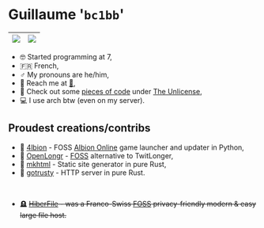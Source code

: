 # Guillaume '`bc1bb`'

| <img align="center" src="https://github-readme-stats.vercel.app/api?username=bc1bb&count_private=true&show_icons=true&theme=radical&hide=contribs" /> | <img align="center" src="https://github-readme-stats.vercel.app/api/top-langs/?username=bc1bb&layout=compact&theme=radical" /> |
| ------------- | ------------- |

- 🤓 Started programming at 7,
- 🇫🇷 French,
- ♂️ My pronouns are he/him,
- 📮 Reach me at [📧](mailto:yaume@ntymail.com),
- 🚪 Check out some [pieces of code](https://github.com/bc1bb/pieces-of-code) under [The Unlicense](https://unlicense.org/),
- 💻 I use arch btw (even on my server).

## Proudest creations/contribs
- 🚀 [4lbion](https://github.com/bc1bb/4lbion) - FOSS [Albion Online](https://albiononline.com) game launcher and updater in Python,
- 📝 [OpenLongr](https://openlongr.space) - [FOSS](https://github.com/bc1bb/openlongr) alternative to TwitLonger,
- 📝 [mkhtml](https://github.com/bc1bb/mkhtml) - Static site generator in pure Rust,
- 📝 [gotrusty](https://github.com/bc1bb/gotrusty) - HTTP server in pure Rust.
<br>

- 🪦 ~~[HiberFile](https://web.archive.org/web/2022*/https://hiberfile.com/) - was a Franco-Swiss [FOSS](https://github.com/hiberfile/hiberfile) privacy-friendly modern & easy large file host.~~
